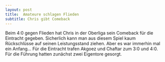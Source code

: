 ```yaml
---
layout: post
title:  Amateure schlagen Flieden
subtitle: Chris gibt Comeback
---
```


Beim 4:0 gegen Flieden hat Chris in der Oberliga sein Comeback für die Eintracht gegeben. Sicherlich kann man aus diesem Spiel kaum Rückschlüsse auf seinen Leistungsstand ziehen. Aber es war immerhin mal ein Anfang... Für die Eintracht trafen Akgoez und Chaftar zum 3:0 und 4:0. Für die Führung hatten zunächst zwei Eigentore gesorgt.


